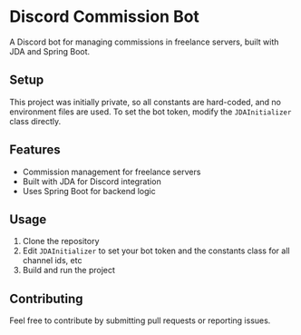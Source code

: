 # Discord Commission Bot  
A Discord bot for managing commissions in freelance servers, built with JDA and Spring Boot.  

## Setup  

This project was initially private, so all constants are hard-coded, and no environment files are used. To set the bot token, modify the `JDAInitializer` class directly.  

## Features  

- Commission management for freelance servers  
- Built with JDA for Discord integration  
- Uses Spring Boot for backend logic  

## Usage  

1. Clone the repository  
2. Edit `JDAInitializer` to set your bot token and the constants class for all channel ids, etc
3. Build and run the project  

## Contributing  

Feel free to contribute by submitting pull requests or reporting issues.  
